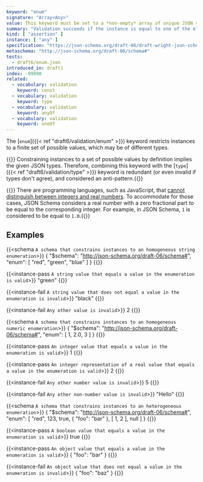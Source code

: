 ```yaml
---
keyword: "enum"
signature: "Array<Any>"
value: This keyword must be set to a *non-empty* array of unique JSON values
summary: "Validation succeeds if the instance is equal to one of the elements in this keyword's array value."
kind: [ "assertion" ]
instance: [ "any" ]
specification: "https://json-schema.org/draft-06/draft-wright-json-schema-validation-01#rfc.section.6.23"
metaschema: "http://json-schema.org/draft-06/schema#"
tests:
  - draft6/enum.json
introduced_in: draft1
index: -99998
related:
  - vocabulary: validation
    keyword: const
  - vocabulary: validation
    keyword: type
  - vocabulary: validation
    keyword: anyOf
  - vocabulary: validation
    keyword: oneOf
---
```



The [`enum`]({{< ref "draft6/validation/enum" >}}) keyword restricts instances
to a finite set of possible values, which may be of different types.

{{<best-practice>}} Constraining instances to a set of possible values by
definition implies the given JSON types. Therefore, combining this keyword with
the [`type`]({{< ref "draft6/validation/type" >}}) keyword is redundant (or
even invalid if types don't agree), and considered an
anti-pattern.{{</best-practice>}}

{{<common-pitfall>}} There are programming languages, such as JavaScript, that
[cannot distinguish between integers and real
numbers](https://2ality.com/2012/04/number-encoding.html). To accommodate for
those cases, JSON Schema considers a real number with a zero fractional part to
be equal to the corresponding integer. For example, in JSON Schema, `1` is
considered to be equal to `1.0`.{{</common-pitfall>}}

## Examples

{{<schema `A schema that constrains instances to an homogeneous string enumeration`>}}
{
  "$schema": "http://json-schema.org/draft-06/schema#",
  "enum": [ "red", "green", "blue" ]
}
{{</schema>}}

{{<instance-pass `A string value that equals a value in the enumeration is valid`>}}
"green"
{{</instance-pass>}}

{{<instance-fail `A string value that does not equal a value in the enumeration is invalid`>}}
"black"
{{</instance-fail>}}

{{<instance-fail `Any other value is invalid`>}}
2
{{</instance-fail>}}

{{<schema `A schema that constrains instances to an homogeneous numeric enumeration`>}}
{
  "$schema": "http://json-schema.org/draft-06/schema#",
  "enum": [ 1, 2.0, 3 ]
}
{{</schema>}}

{{<instance-pass `An integer value that equals a value in the enumeration is valid`>}}
1
{{</instance-pass>}}

{{<instance-pass `An integer representation of a real value that equals a value in the enumeration is valid`>}}
2
{{</instance-pass>}}

{{<instance-fail `Any other number value is invalid`>}}
5
{{</instance-fail>}}

{{<instance-fail `Any other non-number value is invalid`>}}
"Hello"
{{</instance-fail>}}

{{<schema `A schema that constrains instances to an heterogeneous enumeration`>}}
{
  "$schema": "http://json-schema.org/draft-06/schema#",
  "enum": [ "red", 123, true, { "foo": "bar" }, [ 1, 2 ], null ]
}
{{</schema>}}

{{<instance-pass `A boolean value that equals a value in the enumeration is valid`>}}
true
{{</instance-pass>}}

{{<instance-pass `An object value that equals a value in the enumeration is valid`>}}
{ "foo": "bar" }
{{</instance-pass>}}

{{<instance-fail `An object value that does not equal a value in the enumeration is invalid`>}}
{ "foo": "baz" }
{{</instance-fail>}}
